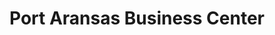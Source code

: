 ---
title: "Port Aransas Business Center"
url: /port-aransas/port-aransas-business-center/
shop: copyshop
---